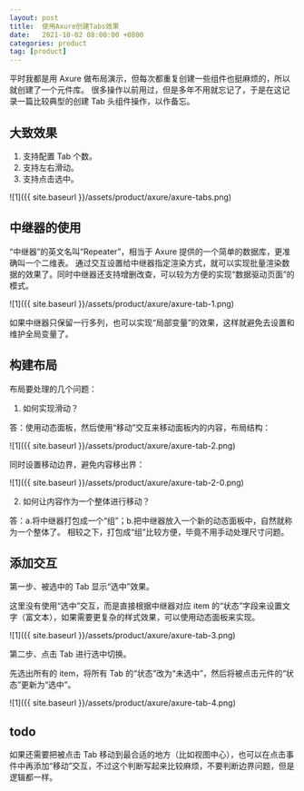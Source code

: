 ```yaml
---
layout: post
title:  使用Axure创建Tabs效果
date:   2021-10-02 08:00:00 +0800
categories: product
tag: [product]
---
```


平时我都是用 Axure 做布局演示，但每次都重复创建一些组件也挺麻烦的，所以就创建了一个元件库。
很多操作以前用过，但是多年不用就忘记了，于是在这记录一篇比较典型的创建 Tab 头组件操作，以作备忘。

<!-- more -->

## 大致效果

1. 支持配置 Tab 个数。
2. 支持左右滑动。
3. 支持点击选中。

![1]({{ site.baseurl }}/assets/product/axure/axure-tabs.png)

## 中继器的使用

“中继器”的英文名叫“Repeater”，相当于 Axure 提供的一个简单的数据库，更准确叫一个二维表。
通过交互设置给中继器指定渲染方式，就可以实现批量渲染数据的效果了。同时中继器还支持增删改查，可以较为方便的实现“数据驱动页面”的模式。

![1]({{ site.baseurl }}/assets/product/axure/axure-tab-1.png)

如果中继器只保留一行多列，也可以实现“局部变量”的效果，这样就避免去设置和维护全局变量了。

## 构建布局

布局要处理的几个问题：

1. 如何实现滑动？

答：使用动态面板，然后使用“移动”交互来移动面板内的内容，布局结构：

![1]({{ site.baseurl }}/assets/product/axure/axure-tab-2.png)

同时设置移动边界，避免内容移出界：

![1]({{ site.baseurl }}/assets/product/axure/axure-tab-2-0.png)

2. 如何让内容作为一个整体进行移动？

答：a.将中继器打包成一个“组”；b.把中继器放入一个新的动态面板中，自然就称为一个整体了。
相较之下，打包成“组”比较方便，毕竟不用手动处理尺寸问题。

## 添加交互

第一步、被选中的 Tab 显示“选中”效果。

这里没有使用“选中”交互，而是直接根据中继器对应 item 的“状态”字段来设置文字（富文本），如果需要更复杂的样式效果，可以使用动态面板来实现。

![1]({{ site.baseurl }}/assets/product/axure/axure-tab-3.png)

第二步、点击 Tab 进行选中切换。

先选出所有的 item，将所有 Tab 的“状态”改为“未选中”，然后将被点击元件的“状态”更新为“选中”。

![1]({{ site.baseurl }}/assets/product/axure/axure-tab-4.png)

## todo

如果还需要把被点击 Tab 移动到最合适的地方（比如视图中心），也可以在点击事件中再添加“移动”交互，不过这个判断写起来比较麻烦，不要判断边界问题，但是逻辑都一样。


